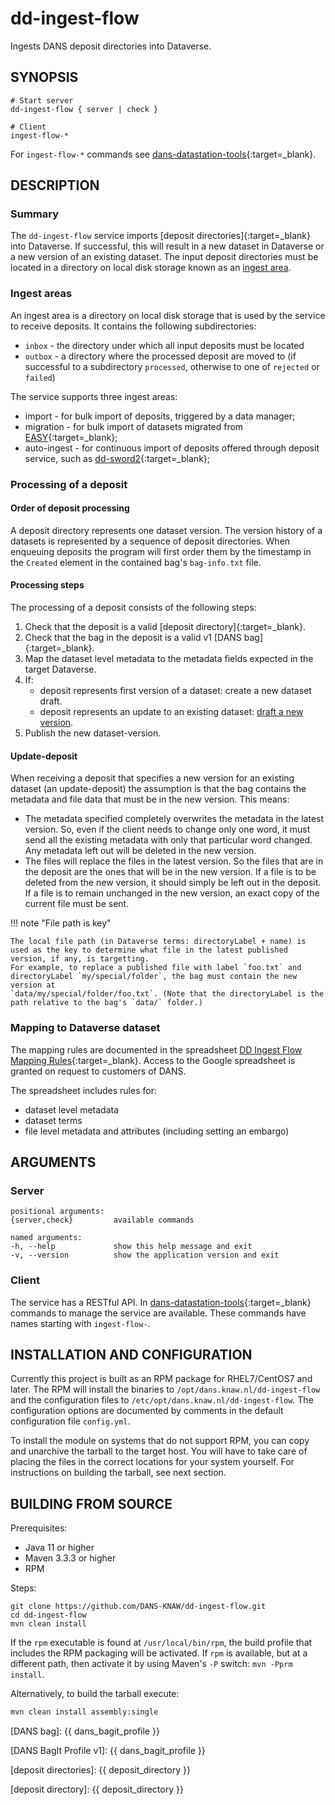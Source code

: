 dd-ingest-flow
==============
Ingests DANS deposit directories into Dataverse.

SYNOPSIS
--------

    # Start server
    dd-ingest-flow { server | check }

    # Client
    ingest-flow-* 

For `ingest-flow-*` commands see [dans-datastation-tools]{:target=_blank}.

DESCRIPTION
-----------

### Summary

The `dd-ingest-flow` service imports [deposit directories]{:target=_blank} into Dataverse. If successful, this will result in a new dataset in
Dataverse or a new version of an existing dataset. The input deposit directories must be located in a directory on local disk storage known as
an [ingest area](#ingest-areas).

### Ingest areas

An ingest area is a directory on local disk storage that is used by the service to receive deposits. It contains the following subdirectories:

* `inbox` - the directory under which all input deposits must be located
* `outbox` - a directory where the processed deposit are moved to (if successful to a subdirectory `processed`, otherwise to one of `rejected` or `failed`)

The service supports three ingest areas:

* import - for bulk import of deposits, triggered by a data manager;
* migration - for bulk import of datasets migrated from [EASY]{:target=_blank};
* auto-ingest - for continuous import of deposits offered through deposit service, such as [dd-sword2]{:target=_blank};

### Processing of a deposit

#### Order of deposit processing

A deposit directory represents one dataset version. The version history of a datasets is represented by a sequence of deposit directories. When enqueuing
deposits the program will first order them by the timestamp in the `Created` element in the contained bag's `bag-info.txt` file.

#### Processing steps

The processing of a deposit consists of the following steps:

1. Check that the deposit is a valid [deposit directory]{:target=_blank}.
2. Check that the bag in the deposit is a valid v1 [DANS bag]{:target=_blank}.
3. Map the dataset level metadata to the metadata fields expected in the target Dataverse.
4. If:
    * deposit represents first version of a dataset: create a new dataset draft.
    * deposit represents an update to an existing dataset: [draft a new version](#update-deposit).
5. Publish the new dataset-version.

#### Update-deposit

When receiving a deposit that specifies a new version for an existing dataset (an update-deposit) the assumption is that the bag contains the metadata and file
data that must be in the new version. This means:

* The metadata specified completely overwrites the metadata in the latest version. So, even if the client needs to change only one word, it must send all the
  existing metadata with only that particular word changed. Any metadata left out will be deleted in the new version.
* The files will replace the files in the latest version. So the files that are in the deposit are the ones that will be in the new version. If a file is to be
  deleted from the new version, it should simply be left out in the deposit. If a file is to remain unchanged in the new version, an exact copy of the current
  file must be sent.

!!! note "File path is key"

    The local file path (in Dataverse terms: directoryLabel + name) is used as the key to determine what file in the latest published version, if any, is targetting. 
    For example, to replace a published file with label `foo.txt` and directoryLabel `my/special/folder`, the bag must contain the new version at 
    `data/my/special/folder/foo.txt`. (Note that the directoryLabel is the path relative to the bag's `data/` folder.)

### Mapping to Dataverse dataset

The mapping rules are documented in the spreadsheet [DD Ingest Flow Mapping Rules]{:target=_blank}. Access to the Google spreadsheet is granted on 
request to customers of DANS.

The spreadsheet includes rules for:

* dataset level metadata
* dataset terms
* file level metadata and attributes (including setting an embargo)

ARGUMENTS
---------

### Server

```text
positional arguments:
{server,check}         available commands

named arguments:
-h, --help             show this help message and exit
-v, --version          show the application version and exit
```

### Client

The service has a RESTful API. In [dans-datastation-tools]{:target=_blank} commands to manage the service are available. These commands have names starting with
`ingest-flow-`.

INSTALLATION AND CONFIGURATION
------------------------------
Currently this project is built as an RPM package for RHEL7/CentOS7 and later. The RPM will install the binaries to
`/opt/dans.knaw.nl/dd-ingest-flow` and the configuration files to `/etc/opt/dans.knaw.nl/dd-ingest-flow`. The configuration options are documented by comments
in the default configuration file `config.yml`.

To install the module on systems that do not support RPM, you can copy and unarchive the tarball to the target host. You will have to take care of placing the
files in the correct locations for your system yourself. For instructions on building the tarball, see next section.

BUILDING FROM SOURCE
--------------------
Prerequisites:

* Java 11 or higher
* Maven 3.3.3 or higher
* RPM

Steps:

```shell 
git clone https://github.com/DANS-KNAW/dd-ingest-flow.git
cd dd-ingest-flow
mvn clean install
```

If the `rpm` executable is found at `/usr/local/bin/rpm`, the build profile that includes the RPM packaging will be activated. If `rpm` is available, but at a
different path, then activate it by using Maven's `-P` switch: `mvn -Pprm install`.

Alternatively, to build the tarball execute:

```bash
mvn clean install assembly:single
```

[DANS bag]: {{ dans_bagit_profile }}

[DANS BagIt Profile v1]: {{ dans_bagit_profile }}

[deposit directories]: {{ deposit_directory }}

[deposit directory]: {{ deposit_directory }}

[dans-datastation-tools]: https://dans-knaw.github.io/dans-datastation-tools/

[dd-sword2]: https://dans-knaw.github.io/dd-sword2/

[EASY]: https://easy.dans.knaw.nl

[DD Ingest Flow Mapping Rules]: https://docs.google.com/spreadsheets/d/1G5YHSDg3a91nI9NgRjbz11iRFU9qgnNkde6K84j1NWI/edit#gid=107937978 

